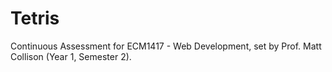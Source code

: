 # Tetris
Continuous Assessment for ECM1417 - Web Development, set by Prof. Matt Collison (Year 1, Semester 2).
